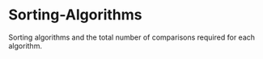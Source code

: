 # Sorting-Algorithms
Sorting algorithms and the total number of comparisons required for each algorithm.
